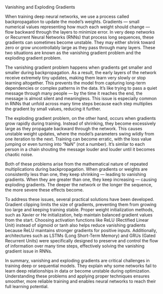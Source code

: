 Vanishing and Exploding Gradients

When training deep neural networks, we use a process called backpropagation to update the model’s weights. Gradients — small numerical values representing how much each weight should change — flow backward through the layers to minimize error. In very deep networks or Recurrent Neural Networks (RNNs) that process long sequences, these gradients can sometimes become unstable. They may either shrink toward zero or grow uncontrollably large as they pass through many layers. These two situations are known as the vanishing gradient problem and the exploding gradient problem.

The vanishing gradient problem happens when gradients get smaller and smaller during backpropagation. As a result, the early layers of the network receive extremely tiny updates, making them learn very slowly or stop learning altogether. This prevents the model from capturing long-term dependencies or complex patterns in the data. It’s like trying to pass a quiet message through many people — by the time it reaches the end, the message is almost silent and meaningless. This issue is especially common in RNNs that unfold across many time steps because each step multiplies the gradient by small values, reducing it further.

The exploding gradient problem, on the other hand, occurs when gradients grow rapidly during training. Instead of shrinking, they become excessively large as they propagate backward through the network. This causes unstable weight updates, where the model’s parameters swing wildly from one iteration to the next. Training can become erratic, with the loss value jumping or even turning into “NaN” (not a number). It’s similar to each person in a chain shouting the message louder and louder until it becomes chaotic noise.

Both of these problems arise from the mathematical nature of repeated multiplications during backpropagation. When gradients or weights are consistently less than one, they keep shrinking — leading to vanishing gradients. When they are greater than one, they keep increasing — causing exploding gradients. The deeper the network or the longer the sequence, the more severe these effects become.

To address these issues, several practical solutions have been developed. Gradient clipping limits the size of gradients, preventing them from growing too large and keeping training stable. Proper weight initialization methods, such as Xavier or He initialization, help maintain balanced gradient values from the start. Choosing activation functions like ReLU (Rectified Linear Unit) instead of sigmoid or tanh also helps reduce vanishing gradients because ReLU maintains stronger gradients for positive inputs. Additionally, architectures such as LSTMs (Long Short-Term Memory) and GRUs (Gated Recurrent Units) were specifically designed to preserve and control the flow of information over many time steps, effectively solving the vanishing gradient issue in RNNs.

In summary, vanishing and exploding gradients are critical challenges in training deep or sequential models. They explain why some networks fail to learn deep relationships in data or become unstable during optimization. Understanding these problems and applying proper techniques ensures smoother, more reliable training and enables neural networks to reach their full learning potential.
